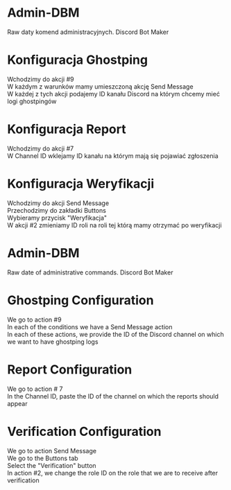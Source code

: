 # Admin-DBM
Raw daty komend administracyjnych. Discord Bot Maker

# Konfiguracja Ghostping

Wchodzimy do akcji #9 <br>
W każdym z warunków mamy umieszczoną akcję Send Message <br>
W każdej z tych akcji podajemy ID kanału Discord na którym chcemy mieć logi ghostpingów <br>

# Konfiguracja Report

Wchodzimy do akcji #7 <br>
W Channel ID wklejamy ID kanału na którym mają się pojawiać zgłoszenia <br>

# Konfiguracja Weryfikacji

Wchodzimy do akcji Send Message <br>
Przechodzimy do zakładki Buttons <br>
Wybieramy przycisk "Weryfikacja" <br>
W akcji #2 zmieniamy ID roli na roli tej którą mamy otrzymać po weryfikacji <br>

# Admin-DBM
Raw date of administrative commands. Discord Bot Maker

# Ghostping Configuration

We go to action #9 <br>
In each of the conditions we have a Send Message action <br>
In each of these actions, we provide the ID of the Discord channel on which we want to have ghostping logs <br>

# Report Configuration

We go to action # 7 <br>
In the Channel ID, paste the ID of the channel on which the reports should appear <br>

# Verification Configuration

We go to action Send Message <br>
We go to the Buttons tab <br>
Select the "Verification" button <br>
In action #2, we change the role ID on the role that we are to receive after verification <br>
